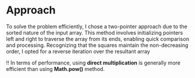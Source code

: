 # Approach 
To solve the problem efficiently, I chose a two-pointer approach due to the sorted nature of the input array. This method involves initializing pointers left and right to traverse the array from its ends, enabling quick comparison and processing. Recognizing that the squares maintain the non-decreasing order, I opted for a reverse iteration over the resultant array

:bangbang: In terms of performance, using **direct multiplication** is generally more efficient than using **Math.pow()** method.
